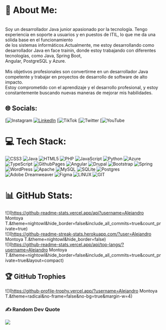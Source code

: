 # 💫 About Me:
<br>Soy un desarrollador Java junior apasionado por la tecnología. Tengo experiencia en soporte a usuarios y en puestos de ITIL, lo que me da una sólida base en el funcionamiento 
<br>de los sistemas informáticos.Actualmente, me estoy desarrollando como desarrollador Java en face trainin, donde estoy trabajando con diferentes tecnologías, como Java, Spring Boot,<br>Angular, PostgreSQL y Azure.<br><br>Mis objetivos profesionales son convertirme en un desarrollador Java competente y trabajar en proyectos de desarrollo de software de alto impacto.<br> Estoy comprometido con el aprendizaje y el desarrollo profesional, y estoy constantemente buscando nuevas maneras de mejorar mis habilidades.


## 🌐 Socials:
[![Instagram](https://instagram.com/https://www.instagram.com/soyalejandrodev) [![LinkedIn](https://img.shields.io/badge/LinkedIn-%230077B5.svg?logo=linkedin&logoColor=white)](https://linkedin.com/in/www.linkedin.com/in/alejandromontoyadeveloper) [![TikTok](https://tiktok.com/@https://www.tiktok.com/@alejandrojavadev) [![Twitter](https://twitter.com/https://twitter.com/soyalejandrodev) [![YouTube](https://youtube.com/@https://www.youtube.com/channel/UCJwJLu_8pAVuMz_tNLQGBoQ) 

# 💻 Tech Stack:
![CSS3](https://img.shields.io/badge/css3-%231572B6.svg?style=for-the-badge&logo=css3&logoColor=white) ![Java](https://img.shields.io/badge/java-%23ED8B00.svg?style=for-the-badge&logo=openjdk&logoColor=white) ![HTML5](https://img.shields.io/badge/html5-%23E34F26.svg?style=for-the-badge&logo=html5&logoColor=white) ![PHP](https://img.shields.io/badge/php-%23777BB4.svg?style=for-the-badge&logo=php&logoColor=white) ![JavaScript](https://img.shields.io/badge/javascript-%23323330.svg?style=for-the-badge&logo=javascript&logoColor=%23F7DF1E) ![Python](https://img.shields.io/badge/python-3670A0?style=for-the-badge&logo=python&logoColor=ffdd54) ![Azure](https://img.shields.io/badge/azure-%230072C6.svg?style=for-the-badge&logo=microsoftazure&logoColor=white) ![TypeScript](https://img.shields.io/badge/typescript-%23007ACC.svg?style=for-the-badge&logo=typescript&logoColor=white) ![GithubPages](https://img.shields.io/badge/github%20pages-121013?style=for-the-badge&logo=github&logoColor=white) ![Angular](https://img.shields.io/badge/angular-%23DD0031.svg?style=for-the-badge&logo=angular&logoColor=white) ![Drupal](https://img.shields.io/badge/drupal-%230678BE.svg?style=for-the-badge&logo=drupal&logoColor=white) ![Bootstrap](https://img.shields.io/badge/bootstrap-%238511FA.svg?style=for-the-badge&logo=bootstrap&logoColor=white) ![Spring](https://img.shields.io/badge/spring-%236DB33F.svg?style=for-the-badge&logo=spring&logoColor=white) ![WordPress](https://img.shields.io/badge/WordPress-%23117AC9.svg?style=for-the-badge&logo=WordPress&logoColor=white) ![Apache](https://img.shields.io/badge/apache-%23D42029.svg?style=for-the-badge&logo=apache&logoColor=white) ![MySQL](https://img.shields.io/badge/mysql-%2300000f.svg?style=for-the-badge&logo=mysql&logoColor=white) ![SQLite](https://img.shields.io/badge/sqlite-%2307405e.svg?style=for-the-badge&logo=sqlite&logoColor=white) ![Postgres](https://img.shields.io/badge/postgres-%23316192.svg?style=for-the-badge&logo=postgresql&logoColor=white) ![Adobe Dreamweaver](https://img.shields.io/badge/Adobe%20Dreamweaver-FF61F6.svg?style=for-the-badge&logo=Adobe%20Dreamweaver&logoColor=white) ![Figma](https://img.shields.io/badge/figma-%23F24E1E.svg?style=for-the-badge&logo=figma&logoColor=white) ![LINUX](https://img.shields.io/badge/Linux-FCC624?style=for-the-badge&logo=linux&logoColor=black) ![GIT](https://img.shields.io/badge/Git-fc6d26?style=for-the-badge&logo=git&logoColor=white)
# 📊 GitHub Stats:
![](https://github-readme-stats.vercel.app/api?username=Alejandro Montoya T.&theme=nightowl&hide_border=false&include_all_commits=true&count_private=true)<br/>
![](https://github-readme-streak-stats.herokuapp.com/?user=Alejandro Montoya T.&theme=nightowl&hide_border=false)<br/>
![](https://github-readme-stats.vercel.app/api/top-langs/?username=Alejandro Montoya T.&theme=nightowl&hide_border=false&include_all_commits=true&count_private=true&layout=compact)

## 🏆 GitHub Trophies
![](https://github-profile-trophy.vercel.app/?username=Alejandro Montoya T.&theme=radical&no-frame=false&no-bg=true&margin-w=4)

### ✍️ Random Dev Quote
![](https://quotes-github-readme.vercel.app/api?type=horizontal&theme=radical)

<!-- Proudly created with GPRM ( https://gprm.itsvg.in ) -->
